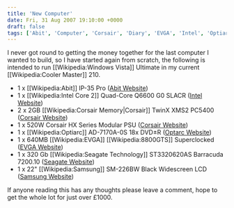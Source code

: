 ```yaml
---
title: 'New Computer'
date: Fri, 31 Aug 2007 19:10:00 +0000
draft: false
tags: ['Abit', 'Computer', 'Corsair', 'Diary', 'EVGA', 'Intel', 'Optiarc', 'Samsung', 'Seagate', 'Vista']
---
```


I never got round to getting the money together for the last computer I wanted to build, so I have started again from scratch, the following is intended to run \[\[Wikipedia:Windows Vista\]\] Ultimate in my current \[\[Wikipedia:Cooler Master\]\] 210.

*   1 x \[\[Wikipedia:Abit\]\] IP-35 Pro ([Abit Website](http://www2.abit.com.tw/page/en/motherboard/motherboard_detail.php?fMTYPE=LGA775&pMODEL_NAME=IP35))
*   1 x \[\[Wikipedia:Intel Core 2\]\] Quad-Core Q6600 G0 SLACR ([Intel Website](http://processorfinder.intel.com/details.aspx?sSpec=SLACR))
*   2 x 2GB \[\[Wikipedia:Corsair Memory|Corsair\]\] TwinX XMS2 PC5400 ([Corsair Website](http://www.corsairmemory.com/_datasheets/TWIN2X2048-5400C4.pdf))
*   1 x 520W Corsair HX Series Modular PSU ([Corsair Website](http://www.corsairmemory.com/products/hx.aspx))
*   1 x \[\[Wikipedia:Optiarc\]\] AD-7170A-0S 18x DVD±R ([Optarc Website](http://www.sonynec-optiarc.com/products/hhid_dvdrw/index.html#))
*   1 x 640MB \[\[Wikipedia:EVGA\]\] \[\[Wikipedia:8800GTS\]\] Superclocked ([EVGA Website](http://www.evga.com/products/moreinfo.asp?pn=640-P2-N825-AR&family=23))
*   1 x 320 Gb \[\[Wikipedia:Seagate Technology\]\] ST3320620AS Barracuda 7200.10 ([Seagate Website](http://www.seagate.com/ww/v/index.jsp?vgnextoid=2d1099f4fa74c010VgnVCM100000dd04090aRCRD&locale=en-US))
*   1 x 22" \[\[Wikipedia:Samsung\]\] SM-226BW Black Widescreen LCD ([Samsung Website](http://www.samsung.com/uk/business/b2b/products/displays/professional/sm206bw_226Bw.htm))

If anyone reading this has any thoughts please leave a comment, hope to get the whole lot for just over £1000.
